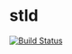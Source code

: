 stld
====

[![Build Status](https://travis-ci.org/ostapneko/stld.png)](https://travis-ci.org/ostapneko/stld)
